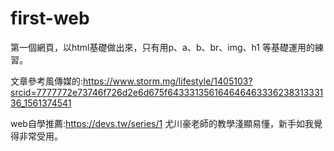 # first-web
第一個網頁，以html基礎做出來，只有用p、a、b、br、img、h1 等基礎運用的練習。

文章參考風傳媒的:https://www.storm.mg/lifestyle/1405103?srcid=7777772e73746f726d2e6d675f64333135616464646333623831333136_1561374541

web自學推薦:https://devs.tw/series/1
尤川豪老師的教學淺顯易懂，新手如我覺得非常受用。
